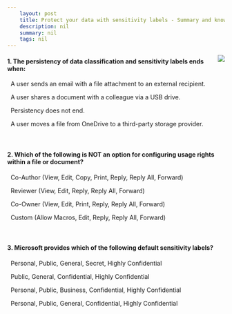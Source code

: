 ```yaml
---
    layout: post
    title: Protect your data with sensitivity labels - Summary and knowledge check
    description: nil
    summary: nil
    tags: nil
---
```



 <a target="_blank" href="https://docs.microsoft.com/en-us/learn/modules/m365-security-sensitivity-labels/summary-knowledge-check/"><i class="fas fa-external-link-alt"></i> </a>
 <img align="right" src="https://docs.microsoft.com/en-us/learn/achievements/protect-data-with-sensitivity-labels.svg">
####  1. The persistency of data classification and sensitivity labels ends when:


<i class='far fa-square'></i> &nbsp;&nbsp;A user sends an email with a file attachment to an external recipient.

<i class='far fa-square'></i> &nbsp;&nbsp;A user shares a document with a colleague via a USB drive.

<i class='fas fa-check-square' style='color: Dodgerblue;'></i> &nbsp;&nbsp;Persistency does not end.

<i class='far fa-square'></i> &nbsp;&nbsp;A user moves a file from OneDrive to a third-party storage provider.
<br />
<br />
<br />

####  2. Which of the following is NOT an option for configuring usage rights within a file or document?


<i class='far fa-square'></i> &nbsp;&nbsp;Co-Author (View, Edit, Copy, Print, Reply, Reply All, Forward)

<i class='far fa-square'></i> &nbsp;&nbsp;Reviewer (View, Edit, Reply, Reply All, Forward)

<i class='fas fa-check-square' style='color: Dodgerblue;'></i> &nbsp;&nbsp;Co-Owner (View, Edit, Print, Reply, Reply All, Forward)

<i class='far fa-square'></i> &nbsp;&nbsp;Custom (Allow Macros, Edit, Reply, Reply All, Forward)
<br />
<br />
<br />

####  3. Microsoft provides which of the following default sensitivity labels?


<i class='far fa-square'></i> &nbsp;&nbsp;Personal, Public, General, Secret, Highly Confidential

<i class='far fa-square'></i> &nbsp;&nbsp;Public, General, Confidential, Highly Confidential

<i class='far fa-square'></i> &nbsp;&nbsp;Personal, Public, Business, Confidential, Highly Confidential

<i class='fas fa-check-square' style='color: Dodgerblue;'></i> &nbsp;&nbsp;Personal, Public, General, Confidential, Highly Confidential
<br />
<br />
<br />

